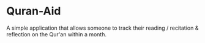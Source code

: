 Quran-Aid
=========

A simple application that allows someone to track their reading / recitation &amp; reflection on the Qur'an within a month.
